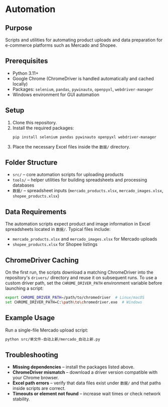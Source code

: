 # Automation

## Purpose
Scripts and utilities for automating product uploads and data preparation for e-commerce platforms such as Mercado and Shopee.

## Prerequisites
- Python 3.11+
- Google Chrome (ChromeDriver is handled automatically and cached locally)
- Packages: `selenium`, `pandas`, `pywinauto`, `openpyxl`, `webdriver-manager`
- Windows environment for GUI automation

## Setup
1. Clone this repository.
2. Install the required packages:
   ```bash
   pip install selenium pandas pywinauto openpyxl webdriver-manager
   ```
3. Place the necessary Excel files inside the `数据/` directory.

## Folder Structure
- `src/` – core automation scripts for uploading products
- `tools/` – helper utilities for building spreadsheets and processing databases
- `数据/` – spreadsheet inputs (`mercado_products.xlsx`, `mercado_images.xlsx`, `shopee_products.xlsx`)

## Data Requirements
The automation scripts expect product and image information in Excel spreadsheets located in `数据/`. Typical files include:
- `mercado_products.xlsx` and `mercado_images.xlsx` for Mercado uploads
- `shopee_products.xlsx` for Shopee listings

## ChromeDriver Caching
On the first run, the scripts download a matching ChromeDriver into the
repository's `drivers/` directory and reuse it on subsequent runs. To use a
custom driver path, set the `CHROME_DRIVER_PATH` environment variable before
launching a script:

```bash
export CHROME_DRIVER_PATH=/path/to/chromedriver  # Linux/macOS
set CHROME_DRIVER_PATH=C:\path\to\chromedriver.exe  # Windows
```


## Example Usage
Run a single-file Mercado upload script:
```bash
python src/单文件-自动上新/mercado_自动上新.py
```

## Troubleshooting
- **Missing dependencies** – install the packages listed above.
- **ChromeDriver mismatch** – download a driver version compatible with your Chrome browser.
- **Excel path errors** – verify that data files exist under `数据/` and that paths inside scripts are correct.
- **Timeouts or element not found** – increase wait times or check network stability.
